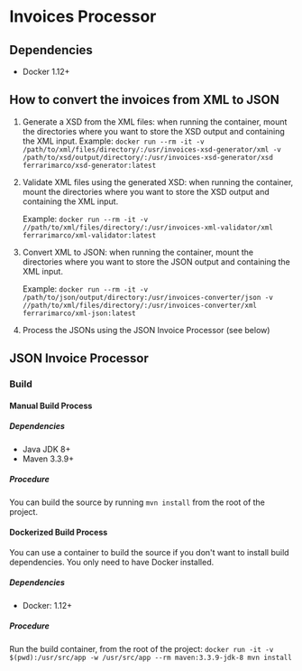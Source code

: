 # Invoices Processor

## Dependencies

- Docker 1.12+

## How to convert the invoices from XML to JSON

1. Generate a XSD from the XML files: when running the container, mount the directories where you want to store the XSD output and containing the XML input.
    Example: `docker run --rm -it -v /path/to/xml/files/directory/:/usr/invoices-xsd-generator/xml -v /path/to/xsd/output/directory/:/usr/invoices-xsd-generator/xsd ferrarimarco/xsd-generator:latest`

1. Validate XML files using the generated XSD: when running the container, mount the directories where you want to store the XSD output and containing the XML input.

    Example: `docker run --rm -it -v //path/to/xml/files/directory/:/usr/invoices-xml-validator/xml  ferrarimarco/xml-validator:latest`

1. Convert XML to JSON: when running the container, mount the directories where you want to store the JSON output and containing the XML input.

    Example: `docker run --rm -it -v /path/to/json/output/directory:/usr/invoices-converter/json -v //path/to/xml/files/directory/:/usr/invoices-converter/xml ferrarimarco/xml-json:latest`

1. Process the JSONs using the JSON Invoice Processor (see below)

## JSON Invoice Processor

### Build

#### Manual Build Process

##### Dependencies

- Java JDK 8+
- Maven 3.3.9+

##### Procedure

You can build the source by running `mvn install` from the root of the project.

#### Dockerized Build Process

You can use a container to build the source if you don't want to install build dependencies. You only need to have Docker installed.

##### Dependencies

- Docker: 1.12+

##### Procedure

Run the build container, from the root of the project: `docker run -it -v $(pwd):/usr/src/app -w /usr/src/app --rm maven:3.3.9-jdk-8 mvn install`
